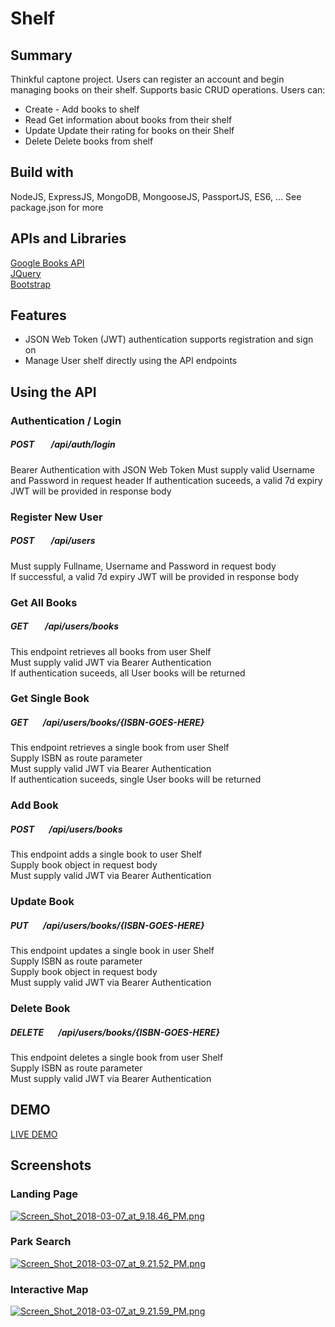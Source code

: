 # Shelf 

## Summary
Thinkful captone project. Users can register an account and begin managing books on their shelf. Supports basic CRUD operations. Users can:
* Create - Add books to shelf
* Read Get information about books from their shelf
* Update Update their rating for books on their Shelf
* Delete Delete books from shelf

## Build with
NodeJS, ExpressJS, MongoDB, MongooseJS, PassportJS, ES6, ... See package.json for more

## APIs and Libraries
[Google Books API](https://developers.google.com/books/docs/v1/using) <br>
[JQuery](https://api.jquery.com/) <br>
[Bootstrap](https://getbootstrap.com/docs/4.1/getting-started/introduction/) <br>

## Features
* JSON Web Token (JWT) authentication supports registration and sign on
* Manage User shelf directly using the API endpoints

## Using the API

### Authentication / Login
##### POST &nbsp;&nbsp;&nbsp;&nbsp;&nbsp;&nbsp; /api/auth/login
Bearer Authentication with JSON Web Token
Must supply valid Username and Password in request header
If authentication suceeds, a valid 7d expiry JWT will be provided in response body

### Register New User
##### POST &nbsp;&nbsp;&nbsp;&nbsp;&nbsp;&nbsp; /api/users <br>
Must supply Fullname, Username and Password in request body <br>
If successful, a valid 7d expiry JWT will be provided in response body <br>

### Get All Books
##### GET &nbsp;&nbsp;&nbsp;&nbsp;&nbsp;&nbsp; /api/users/books <br>
This endpoint retrieves all books from user Shelf <br>
Must supply valid JWT via Bearer Authentication <br>
If authentication suceeds, all User books will be returned <br>

### Get Single Book
##### GET &nbsp;&nbsp;&nbsp;&nbsp;&nbsp;&nbsp;/api/users/books/{ISBN-GOES-HERE} <br>
This endpoint retrieves a single book from user Shelf <br>
Supply ISBN as route parameter <br>
Must supply valid JWT via Bearer Authentication <br>
If authentication suceeds, single User books will be returned <br>

### Add Book
##### POST &nbsp;&nbsp;&nbsp;&nbsp;&nbsp;&nbsp;/api/users/books <br>
This endpoint adds a single book to user Shelf <br>
Supply book object in request body <br>
Must supply valid JWT via Bearer Authentication <br>

### Update Book
##### PUT &nbsp;&nbsp;&nbsp;&nbsp;&nbsp;&nbsp;/api/users/books/{ISBN-GOES-HERE} <br>
This endpoint updates a single book in user Shelf <br>
Supply ISBN as route parameter <br>
Supply book object in request body <br>
Must supply valid JWT via Bearer Authentication <br>

### Delete Book
##### DELETE &nbsp;&nbsp;&nbsp;&nbsp;&nbsp;&nbsp;/api/users/books/{ISBN-GOES-HERE} <br>
This endpoint deletes a single book from user Shelf <br>
Supply ISBN as route parameter <br>
Must supply valid JWT via Bearer Authentication <br>

## DEMO
[LIVE DEMO]()

## Screenshots
### Landing Page
[![Screen_Shot_2018-03-07_at_9.18.46_PM.png](https://s10.postimg.org/6bou1hk7t/Screen_Shot_2018-03-07_at_9.18.46_PM.png)](https://postimg.org/image/td5f78jv9/)

### Park Search
[![Screen_Shot_2018-03-07_at_9.21.52_PM.png](https://s10.postimg.org/aktk3oq21/Screen_Shot_2018-03-07_at_9.21.52_PM.png)](https://postimg.org/image/ptjhhgjqd/)

### Interactive Map
[![Screen_Shot_2018-03-07_at_9.21.59_PM.png](https://s10.postimg.org/cpdx4rjyx/Screen_Shot_2018-03-07_at_9.21.59_PM.png)](https://postimg.org/image/etya5ullh/)

